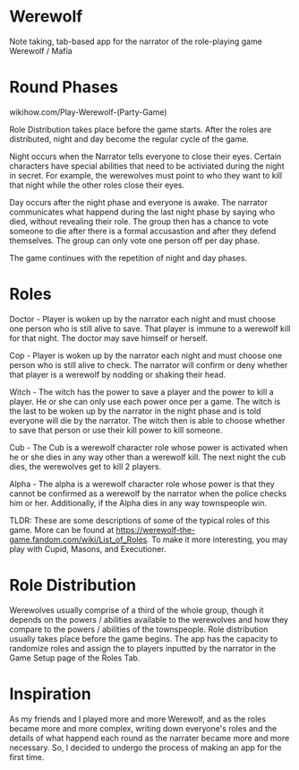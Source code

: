 # Werewolf
Note taking, tab-based app for the narrator of the role-playing game Werewolf / Mafia 

# Round Phases

wikihow.com/Play-Werewolf-(Party-Game)

Role Distribution takes place before the game starts. After the roles are distributed, night and day become the regular cycle of the game.

Night occurs when the Narrator tells everyone to close their eyes. Certain characters have special abilities that need to be activiated during the night in secret. For example, the werewolves must point to who they want to kill that night while the other roles close their eyes.

Day occurs after the night phase and everyone is awake. The narrator communicates what happend during the last night phase by saying who died, without revealing their role. The group then has a chance to vote someone to die after there is a formal accusastion and after they defend themselves. The group can only vote one person off per day phase.

The game continues with the repetition of night and day phases. 


# Roles
Doctor - Player is woken up by the narrator each night and must choose one person who is still alive to save. That player is immune to a werewolf kill for that night. The doctor may save himself or herself.

Cop - Player is woken up by the narrator each night and must choose one person who is still alive to check. The narrator will confirm or deny whether that player is a werewolf by nodding or shaking their head.

Witch - The witch has the power to save a player and the power to kill a player. He or she can only use each power once per a game. The witch is the last to be woken up by the narrator in the night phase and is told everyone will die by the narrator. The witch then is able to choose whether to save that person or use their kill power to kill someone.

Cub - The Cub is a werewolf character role whose power is activated when he or she dies in any way other than a werewolf kill. The next night the cub dies, the werewolves get to kill 2 players.

Alpha - The alpha is a werewolf character role whose power is that they cannot be confirmed as a werewolf by the narrator when the police checks him or her. Additionally, if the Alpha dies in any way townspeople win. 

TLDR: These are some descriptions of some of the typical roles of this game. More can be found at https://werewolf-the-game.fandom.com/wiki/List_of_Roles. To make it more interesting, you may play with Cupid, Masons, and Executioner.

# Role Distribution
Werewolves usually comprise of a third of the whole group, though it depends on the powers / abilities available to the werewolves and how they compare to the powers / abilities of the townspeople. Role distribution usually takes place before the game begins. The app has the capacity to randomize roles and assign the to players inputted by the narrator in the Game Setup page of the Roles Tab. 

# Inspiration
As my friends and I played more and more Werewolf, and as the roles became more and more complex, writing down everyone's roles and the details of what happend each round as the narrater became more and more necessary. So, I decided to undergo the process of making an app for the first time.
